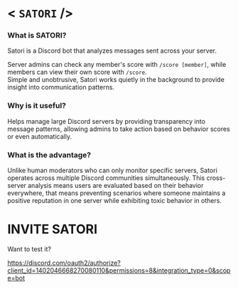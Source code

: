 # < `SATORI` />
### What is SATORI?

Satori is a Discord bot that analyzes messages sent across your server. 

Server admins can check any member's score with `/score [member]`, while members can view their own score with `/score`. 
<br>Simple and unobtrusive, Satori works quietly in the background to provide insight into communication patterns.

### Why is it useful?
Helps manage large Discord servers by providing transparency into message patterns, allowing admins to take action based on behavior scores or even automatically.

### What is the advantage?
Unlike human moderators who can only monitor specific servers, Satori operates across multiple Discord communities simultaneously. This cross-server analysis means users are evaluated based on their behavior everywhere, that means preventing scenarios where someone maintains a positive reputation in one server while exhibiting toxic behavior in others.

# INVITE SATORI
Want to test it?

https://discord.com/oauth2/authorize?client_id=1402046668270080110&permissions=8&integration_type=0&scope=bot